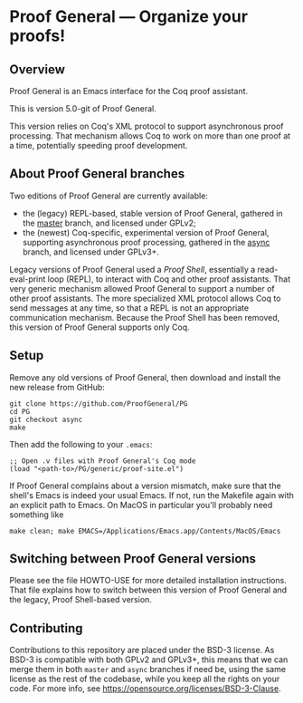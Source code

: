 # Proof General — Organize your proofs!

## Overview

Proof General is an Emacs interface for the Coq proof assistant.

This is version 5.0-git of Proof General.

This version relies on Coq's XML protocol to support asynchronous
proof processing. That mechanism allows Coq to work on more than one
proof at a time, potentially speeding proof development.

## About Proof General branches

Two editions of Proof General are currently available:

* the (legacy) REPL-based, stable version of Proof General,
  gathered in the
  [master](https://github.com/ProofGeneral/PG/tree/master) branch, and
  licensed under GPLv2;
* the (newest) Coq-specific, experimental version of Proof General,
  supporting asynchronous proof processing,
  gathered in the
  [async](https://github.com/ProofGeneral/PG/tree/async) branch, and
  licensed under GPLv3+.

Legacy versions of Proof General used a *Proof Shell*, essentially a
read-eval-print loop (REPL), to interact with Coq and other proof
assistants.  That very generic mechanism allowed Proof General to
support a number of other proof assistants. The more specialized XML
protocol allows Coq to send messages at any time, so that a REPL is
not an appropriate communication mechanism. Because the Proof Shell
has been removed, this version of Proof General supports only Coq.

## Setup

Remove any old versions of Proof General, then download and install the
new release from GitHub:

```
git clone https://github.com/ProofGeneral/PG
cd PG
git checkout async
make
```

Then add the following to your `.emacs`:

```
;; Open .v files with Proof General's Coq mode
(load "<path-to>/PG/generic/proof-site.el")
```

If Proof General complains about a version mismatch, make sure that
the shell's Emacs is indeed your usual Emacs. If not, run the Makefile
again with an explicit path to Emacs. On MacOS in particular you'll
probably need something like

```
make clean; make EMACS=/Applications/Emacs.app/Contents/MacOS/Emacs
```

## Switching between Proof General versions

Please see the file HOWTO-USE for more detailed installation
instructions. That file explains how to switch between this version of
Proof General and the legacy, Proof Shell-based version.

## Contributing

Contributions to this repository are placed under the BSD-3 license.
As BSD-3 is compatible with both GPLv2 and GPLv3+, this means that
we can merge them in both `master` and `async` branches if need be,
using the same license as the rest of the codebase, while you keep
all the rights on your code.
For more info, see <https://opensource.org/licenses/BSD-3-Clause>.
